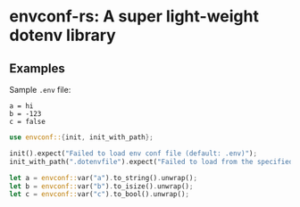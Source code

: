 # envconf-rs: A super light-weight dotenv library

## Examples

Sample `.env` file:

```
a = hi
b = -123
c = false
```

```rust
use envconf::{init, init_with_path};

init().expect("Failed to load env conf file (default: .env)");
init_with_path(".dotenvfile").expect("Failed to load from the specified env conf file");

let a = envconf::var("a").to_string().unwrap();
let b = envconf::var("b").to_isize().unwrap();
let c = envconf::var("c").to_bool().unwrap();
```
